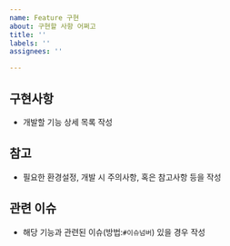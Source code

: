 ```yaml
---
name: Feature 구현
about: 구현할 사항 어쩌고
title: ''
labels: ''
assignees: ''

---
```


## 구현사항
- 개발할 기능 상세 목록 작성

## 참고
- 필요한 환경설정, 개발 시 주의사항, 혹은 참고사항 등을 작성

## 관련 이슈
- 해당 기능과 관련된 이슈(방법:`#이슈넘버`) 있을 경우 작성
